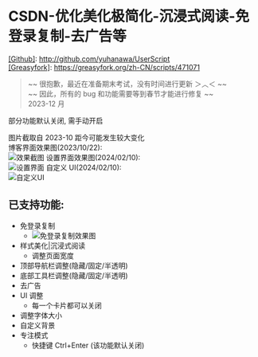 # CSDN-优化美化极简化-沉浸式阅读-免登录复制-去广告等

[[Github]](https://github.com/yuhanawa/UserScript): http://github.com/yuhanawa/UserScript  
[[Greasyfork]](https://greasyfork.org/zh-CN/scripts/471071): https://greasyfork.org/zh-CN/scripts/471071

> ~~ 很抱歉，最近在准备期末考试，没有时间进行更新 ＞︿＜  ~~  
> ~~  因此，所有的 bug 和功能需要等到春节才能进行修复  ~~  
> 2023-12 月

部分功能默认关闭, 需手动开启

图片截取自 2023-10 距今可能发生较大变化  
博客界面效果图(2023/10/22):  
![效果截图](https://s2.loli.net/2023/10/22/MNxA6JUz4uCEdDk.png)
设置界面效果图(2024/02/10):  
![设置界面](https://s2.loli.net/2024/02/10/9YrelTKnpR8gEmH.png)
自定义 UI(2024/02/10):  
![自定义UI](https://s2.loli.net/2024/02/10/6LSGAfDIdZxwtHv.png)

## 已支持功能:

- 免登录复制
  - ![免登录复制效果图](https://s2.loli.net/2023/10/22/ulQ75mbK1TSFOxi.png)
- 样式美化|沉浸式阅读
  - 调整页面宽度
- 顶部导航栏调整(隐藏/固定/半透明)
- 底部工具栏调整(隐藏/固定/半透明)
- 去广告
- UI 调整
  - 每一个卡片都可以关闭
- 调整字体大小
- 自定义背景
- 专注模式
  - 快捷键 Ctrl+Enter (该功能默认关闭)
